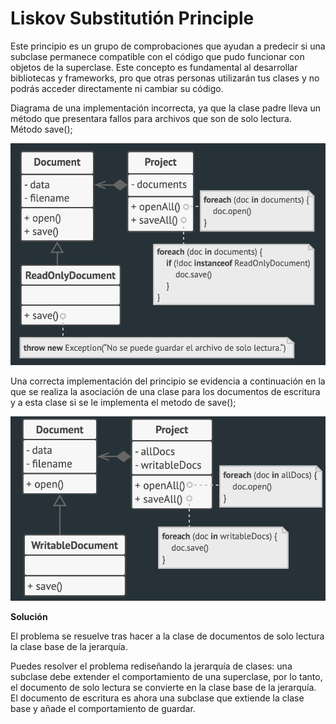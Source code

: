 # Liskov Substitutión Principle
Este principio es un grupo de comprobaciones que ayudan a predecir si una subclase permanece compatible con el código que pudo funcionar con objetos de la superclase. Este concepto es fundamental al desarrollar bibliotecas y frameworks, pro que otras personas utilizarán tus clases y no podrás acceder directamente ni cambiar su código.


Diagrama de una implementación incorrecta, ya que la clase padre lleva un método que presentara fallos para archivos que son de solo lectura. Método save();

![](/SOLID/Images/LiskovSubstitutionWrong.png)


Una correcta implementación del principio se evidencia a continuación en la que se realiza la asociación de una clase para los documentos de escritura y a esta clase si se le implementa el metodo de save();



![](/SOLID/Images/LiskovSubstitutionGood.png)



**Solución**

El problema se resuelve tras hacer a la clase de documentos de solo lectura la clase base de la jerarquía.

Puedes resolver el problema rediseñando la jerarquía de clases: una subclase debe extender el comportamiento de una superclase, por lo tanto, el documento de solo lectura se convierte en la clase base de la jerarquía. El documento de escritura es ahora una subclase que extiende la clase base y añade el comportamiento de guardar.